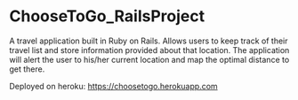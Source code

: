 # ChooseToGo_RailsProject
A travel application built in Ruby on Rails. Allows users to keep track of
their travel list and store information provided about that location. The application will alert the user to his/her current location and map the optimal distance to get there.

Deployed on heroku: https://choosetogo.herokuapp.com
